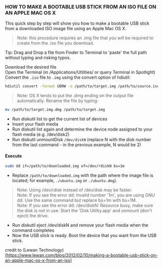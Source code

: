 ### HOW TO MAKE A BOOTABLE USB STICK FROM AN ISO FILE ON AN APPLE MAC OS X

This quick step by step will show you how to make a bootable USB stick from a downloaded ISO image file using an Apple Mac OS X.

> Note: this procedure requires an .img file that you will be required to create from the .iso file you download.

Tip: Drag and Drop a file from Finder to Terminal to 'paste' the full path without typing and risking typos.

Download the desired file \
Open the Terminal (in /Applications/Utilities/ or query Terminal in Spotlight) \
Convert the `.iso` file to `.img` using the convert option of hdiutil:
```bash
hdiutil convert -format UDRW -o /path/to/target.img /path/to/source.iso
```
> Note: OS X tends to put the .dmg ending on the output file automatically. Rename the file by typing:
```bash
mv /path/to/target.img.dmg /path/to/target.img
```
- Run diskutil list to get the current list of devices 
- Insert your flash media 
- Run diskutil list again and determine the device node assigned to your flash media (e.g. /dev/disk2) 
- Run diskutil unmountDisk `/dev/diskN` (replace N with the disk number from the last command - in the previous example, N would be 2) 

#### Execute 

```bash
sudo dd if=/path/to/downloaded.img of=/dev/rdiskN bs=1m
``` 
- Replace `/path/to/downloaded.img` with the path where the image file is located; for example, `./ubuntu.img` or `./ubuntu.dmg`). 
> Note: Using /dev/rdisk instead of /dev/disk may be faster. \
> Note: If you see the error dd: Invalid number '1m', you are using GNU dd. Use the same command but replace bs=1m with bs=1M. \
> Note: If you see the error dd: /dev/diskN: Resource busy, make sure the disk is not in use. Start the 'Disk Utility.app' and unmount (don't eject) the drive. 

- Run diskutil eject /dev/diskN and remove your flash media when the command completes 
- Now the USB stick is ready. Boot the device that you want from the USB stick.

credit to (Lewan Technology)[https://www.lewan.com/blog/2012/02/10/making-a-bootable-usb-stick-on-an-apple-mac-os-x-from-an-iso]
